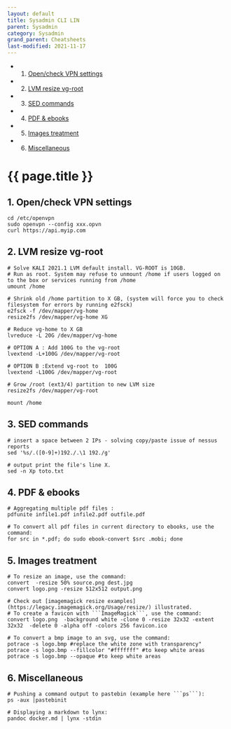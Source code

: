 ```yaml
---
layout: default
title: Sysadmin CLI LIN
parent: Sysadmin
category: Sysadmin
grand_parent: Cheatsheets
last-modified: 2021-11-17
---
```

<!-- vscode-markdown-toc -->
* 1. [Open/check VPN settings](#OpencheckVPNsettings)
* 2. [LVM resize vg-root](#LVMresizevg-root)
* 3. [SED commands](#SEDcommands)
* 4. [PDF & ebooks](#PDFebooks)
* 5. [Images treatment](#Imagestreatment)
* 6. [Miscellaneous](#Miscellaneous)

<!-- vscode-markdown-toc-config
	numbering=true
	autoSave=true
	/vscode-markdown-toc-config -->
<!-- /vscode-markdown-toc -->

# {{ page.title }}

##  1. <a name='OpencheckVPNsettings'></a>Open/check VPN settings
```
cd /etc/openvpn
sudo openvpn --config xxx.opvn
curl https://api.myip.com
```

##  2. <a name='LVMresizevg-root'></a>LVM resize vg-root

```
# Solve KALI 2021.1 LVM default install. VG-ROOT is 10GB. 
# Run as root. System may refuse to unmount /home if users logged on to the box or services running from /home
umount /home

# Shrink old /home partition to X GB, (system will force you to check filesystem for errors by running e2fsck)
e2fsck -f /dev/mapper/vg-home
resize2fs /dev/mapper/vg-home XG

# Reduce vg-home to X GB
lvreduce -L 20G /dev/mapper/vg-home

# OPTION A : Add 100G to the vg-root
lvextend -L+100G /dev/mapper/vg-root

# OPTION B :Extend vg-root to  100G
lvextend -L100G /dev/mapper/vg-root

# Grow /root (ext3/4) partition to new LVM size
resize2fs /dev/mapper/vg-root

mount /home
```

##  3. <a name='SEDcommands'></a>SED commands

```
# insert a space between 2 IPs - solving copy/paste issue of nessus reports
sed '%s/.([0-9]+)192./.\1 192./g' 

# output print the file's line X. 
sed -n Xp toto.txt
```

##  4. <a name='PDFebooks'></a>PDF & ebooks

```
# Aggregating multiple pdf files :
pdfunite infile1.pdf infile2.pdf outfile.pdf

# To convert all pdf files in current directory to ebooks, use the command:
for src in *.pdf; do sudo ebook-convert $src .mobi; done
```

##  5. <a name='Imagestreatment'></a>Images treatment 

```
# To resize an image, use the command:
convert  -resize 50% source.png dest.jpg
convert logo.png -resize 512x512 output.png

# Check out [imagemagick resize examples](https://legacy.imagemagick.org/Usage/resize/) illustrated.
# To create a favicon with ```ImageMagick```, use the command:
convert logo.png  -background white -clone 0 -resize 32x32 -extent 32x32  -delete 0 -alpha off -colors 256 favicon.ico

# To convert a bmp image to an svg, use the command:
potrace -s logo.bmp #replace the white zone with transparency"
potrace -s logo.bmp --fillcolor "#fffffff" #to keep white areas
potrace -s logo.bmp --opaque #to keep white areas
```

##  6. <a name='Miscellaneous'></a>Miscellaneous

```
# Pushing a command output to pastebin (example here ```ps```):
ps -aux |pastebinit

# Displaying a markdown to lynx: 
pandoc docker.md | lynx -stdin
```